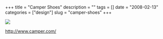 +++
title = "Camper Shoes"
description = ""
tags = []
date = "2008-02-13"
categories = ["design"]
slug = "camper-shoes"
+++


 

  <div id="screens-thumbs" class="clearfix">
    <div class="txt-center" id="design-submission"><a href="http://www.camper.com/"><img id='bluga-thumbnail-941' class='bluga-thumbnail large' src='http://media.konigi.com/bluga/
wt47f279e393042_0.jpg'/></a></div>  
  </div>   
<p><a href="http://www.camper.com/">http://www.camper.com/</a></p>




